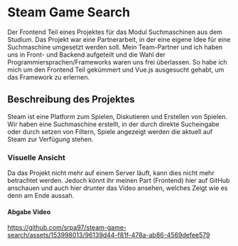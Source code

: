 
# Steam Game Search

Der Frontend Teil eines Projektes für das Modul Suchmaschinen aus dem Studium. Das Projekt war eine Partnerarbeit, in der eine eigene Idee für eine Suchmaschine umgesetzt werden soll. Mein Team-Partner und ich haben uns in Front- und Backend aufgeteilt und die Wahl der Programmiersprachen/Frameworks waren uns frei überlassen. So habe ich mich um den Frontend Teil gekümmert und Vue.js ausgesucht gehabt, um das Framework zu erlernen.

## Beschreibung des Projektes

Steam ist eine Platform zum Spielen, Diskutieren und Erstellen von Spielen. Wir haben eine Suchmaschine erstellt, in der durch direkte Sucheingabe oder durch setzen von Filtern, Spiele angezeigt werden die aktuell auf Steam zur Verfügung stehen.

### Visuelle Ansicht

Da das Projekt nicht mehr auf einem Server läuft, kann dies nicht mehr betrachtet werden. Jedoch könnt ihr meinen Part (Frontend) hier auf GitHub anschauen und auch hier drunter das Video ansehen, welches Zeigt wie es denn am Ende aussah.

#### Abgabe Video

https://github.com/srpa97/steam-game-search/assets/153998013/96139d44-f81f-478a-ab86-4569defee579

